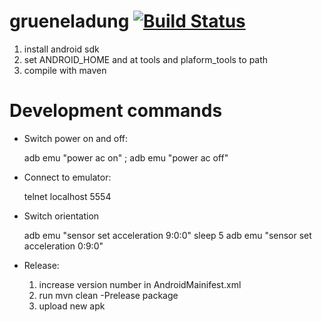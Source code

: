 grueneladung [![Build Status](https://travis-ci.org/crasu/grueneladung.png?branch=master)](https://travis-ci.org/crasu/grueneladung)
============
1.  install android sdk
2.  set ANDROID_HOME and at tools and plaform_tools to path
3.  compile with maven

Development commands
============
*  Switch power on and off:

    adb emu "power ac on" ; adb emu "power ac off"

* Connect to emulator:
    
    telnet localhost 5554

* Switch orientation
    
    adb emu "sensor set acceleration 9:0:0" 
    sleep 5
    adb emu "sensor set acceleration 0:9:0"

* Release:

    1. increase version number in AndroidMainifest.xml
    2. run mvn clean -Prelease package
    3. upload new apk
